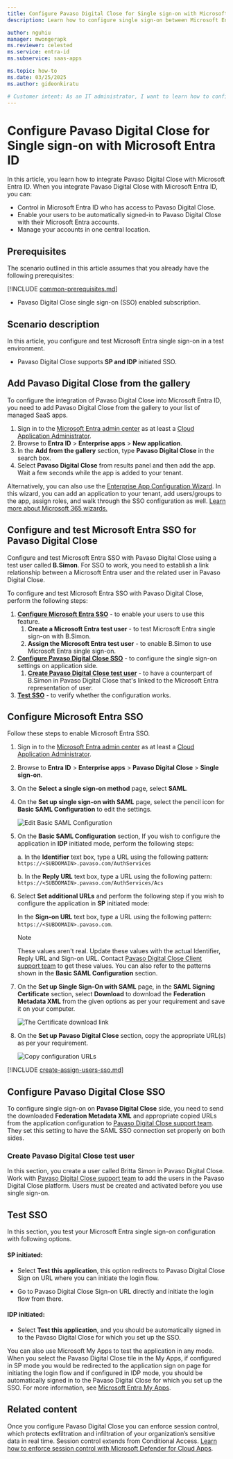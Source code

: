 ```yaml
---
title: Configure Pavaso Digital Close for Single sign-on with Microsoft Entra ID
description: Learn how to configure single sign-on between Microsoft Entra ID and Pavaso Digital Close.

author: nguhiu
manager: mwongerapk
ms.reviewer: celested
ms.service: entra-id
ms.subservice: saas-apps

ms.topic: how-to
ms.date: 03/25/2025
ms.author: gideonkiratu

# Customer intent: As an IT administrator, I want to learn how to configure single sign-on between Microsoft Entra ID and Pavaso Digital Close so that I can control who has access to Pavaso Digital Close, enable automatic sign-in with Microsoft Entra accounts, and manage my accounts in one central location.
---
```

# Configure Pavaso Digital Close for Single sign-on with Microsoft Entra ID

In this article,  you learn how to integrate Pavaso Digital Close with Microsoft Entra ID. When you integrate Pavaso Digital Close with Microsoft Entra ID, you can:

* Control in Microsoft Entra ID who has access to Pavaso Digital Close.
* Enable your users to be automatically signed-in to Pavaso Digital Close with their Microsoft Entra accounts.
* Manage your accounts in one central location.

## Prerequisites
The scenario outlined in this article assumes that you already have the following prerequisites:

[!INCLUDE [common-prerequisites.md](~/identity/saas-apps/includes/common-prerequisites.md)]
* Pavaso Digital Close single sign-on (SSO) enabled subscription.

## Scenario description

In this article,  you configure and test Microsoft Entra single sign-on in a test environment.

* Pavaso Digital Close supports **SP and IDP** initiated SSO.

## Add Pavaso Digital Close from the gallery

To configure the integration of Pavaso Digital Close into Microsoft Entra ID, you need to add Pavaso Digital Close from the gallery to your list of managed SaaS apps.

1. Sign in to the [Microsoft Entra admin center](https://entra.microsoft.com) as at least a [Cloud Application Administrator](~/identity/role-based-access-control/permissions-reference.md#cloud-application-administrator).
1. Browse to **Entra ID** > **Enterprise apps** > **New application**.
1. In the **Add from the gallery** section, type **Pavaso Digital Close** in the search box.
1. Select **Pavaso Digital Close** from results panel and then add the app. Wait a few seconds while the app is added to your tenant.

 Alternatively, you can also use the [Enterprise App Configuration Wizard](https://portal.office.com/AdminPortal/home?Q=Docs#/azureadappintegration). In this wizard, you can add an application to your tenant, add users/groups to the app, assign roles, and walk through the SSO configuration as well. [Learn more about Microsoft 365 wizards.](/microsoft-365/admin/misc/azure-ad-setup-guides)

<a name='configure-and-test-azure-ad-sso-for-pavaso-digital-close'></a>

## Configure and test Microsoft Entra SSO for Pavaso Digital Close

Configure and test Microsoft Entra SSO with Pavaso Digital Close using a test user called **B.Simon**. For SSO to work, you need to establish a link relationship between a Microsoft Entra user and the related user in Pavaso Digital Close.

To configure and test Microsoft Entra SSO with Pavaso Digital Close, perform the following steps:

1. **[Configure Microsoft Entra SSO](#configure-azure-ad-sso)** - to enable your users to use this feature.
    1. **Create a Microsoft Entra test user** - to test Microsoft Entra single sign-on with B.Simon.
    1. **Assign the Microsoft Entra test user** - to enable B.Simon to use Microsoft Entra single sign-on.
1. **[Configure Pavaso Digital Close SSO](#configure-pavaso-digital-close-sso)** - to configure the single sign-on settings on application side.
    1. **[Create Pavaso Digital Close test user](#create-pavaso-digital-close-test-user)** - to have a counterpart of B.Simon in Pavaso Digital Close that's linked to the Microsoft Entra representation of user.
1. **[Test SSO](#test-sso)** - to verify whether the configuration works.

<a name='configure-azure-ad-sso'></a>

## Configure Microsoft Entra SSO

Follow these steps to enable Microsoft Entra SSO.

1. Sign in to the [Microsoft Entra admin center](https://entra.microsoft.com) as at least a [Cloud Application Administrator](~/identity/role-based-access-control/permissions-reference.md#cloud-application-administrator).
1. Browse to **Entra ID** > **Enterprise apps** > **Pavaso Digital Close** > **Single sign-on**.
1. On the **Select a single sign-on method** page, select **SAML**.
1. On the **Set up single sign-on with SAML** page, select the pencil icon for **Basic SAML Configuration** to edit the settings.

   ![Edit Basic SAML Configuration](common/edit-urls.png)

1. On the **Basic SAML Configuration** section, If you wish to configure the application in **IDP** initiated mode, perform the following steps:

    a. In the **Identifier** text box, type a URL using the following pattern:
    `https://<SUBDOMAIN>.pavaso.com/AuthServices`

    b. In the **Reply URL** text box, type a URL using the following pattern:
    `https://<SUBDOMAIN>.pavaso.com/AuthServices/Acs`

5. Select **Set additional URLs** and perform the following step if you wish to configure the application in **SP** initiated mode:

    In the **Sign-on URL** text box, type a URL using the following pattern:
    `https://<SUBDOMAIN>.pavaso.com`.

	> [!NOTE]
	> These values aren't real. Update these values with the actual Identifier, Reply URL and Sign-on URL. Contact [Pavaso Digital Close Client support team](mailto:support@pavaso.com) to get these values. You can also refer to the patterns shown in the **Basic SAML Configuration** section.

6. On the **Set up Single Sign-On with SAML** page, in the **SAML Signing Certificate** section, select **Download** to download the **Federation Metadata XML** from the given options as per your requirement and save it on your computer.

	![The Certificate download link](common/metadataxml.png)

7. On the **Set up Pavaso Digital Close** section, copy the appropriate URL(s) as per your requirement.

	![Copy configuration URLs](common/copy-configuration-urls.png)

<a name='create-an-azure-ad-test-user'></a>

[!INCLUDE [create-assign-users-sso.md](~/identity/saas-apps/includes/create-assign-users-sso.md)]

## Configure Pavaso Digital Close SSO

To configure single sign-on on **Pavaso Digital Close** side, you need to send the downloaded **Federation Metadata XML** and appropriate copied URLs from the application configuration to [Pavaso Digital Close support team](mailto:support@pavaso.com). They set this setting to have the SAML SSO connection set properly on both sides.

### Create Pavaso Digital Close test user

In this section, you create a user called Britta Simon in Pavaso Digital Close. Work with [Pavaso Digital Close support team](mailto:support@pavaso.com) to add the users in the Pavaso Digital Close platform. Users must be created and activated before you use single sign-on.

## Test SSO 

In this section, you test your Microsoft Entra single sign-on configuration with following options. 

#### SP initiated:

* Select **Test this application**, this option redirects to Pavaso Digital Close Sign on URL where you can initiate the login flow.  

* Go to Pavaso Digital Close Sign-on URL directly and initiate the login flow from there.

#### IDP initiated:

* Select **Test this application**, and you should be automatically signed in to the Pavaso Digital Close for which you set up the SSO. 

You can also use Microsoft My Apps to test the application in any mode. When you select the Pavaso Digital Close tile in the My Apps, if configured in SP mode you would be redirected to the application sign on page for initiating the login flow and if configured in IDP mode, you should be automatically signed in to the Pavaso Digital Close for which you set up the SSO. For more information, see [Microsoft Entra My Apps](/azure/active-directory/manage-apps/end-user-experiences#azure-ad-my-apps).

## Related content

Once you configure Pavaso Digital Close you can enforce session control, which protects exfiltration and infiltration of your organization’s sensitive data in real time. Session control extends from Conditional Access. [Learn how to enforce session control with Microsoft Defender for Cloud Apps](/cloud-app-security/proxy-deployment-aad).
